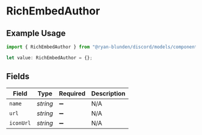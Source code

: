 # RichEmbedAuthor

## Example Usage

```typescript
import { RichEmbedAuthor } from "@ryan-blunden/discord/models/components";

let value: RichEmbedAuthor = {};
```

## Fields

| Field              | Type               | Required           | Description        |
| ------------------ | ------------------ | ------------------ | ------------------ |
| `name`             | *string*           | :heavy_minus_sign: | N/A                |
| `url`              | *string*           | :heavy_minus_sign: | N/A                |
| `iconUrl`          | *string*           | :heavy_minus_sign: | N/A                |